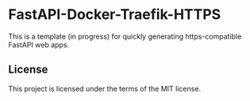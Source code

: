 # FastAPI-Docker-Traefik-HTTPS

This is a template (in progress) for quickly generating https-compatible FastAPI web apps.

## License

This project is licensed under the terms of the MIT license.
